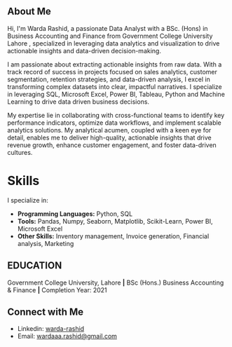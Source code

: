 ## About Me

Hi, I'm Warda Rashid, a passionate Data Analyst with a BSc. (Hons) in Business Accounting and Finance from Government College University Lahore , specialized in leveraging data analytics and visualization to drive actionable insights and data-driven decision-making.

I am passionate about extracting actionable insights from raw data. With a track record of success in projects focused on sales analytics, customer segmentation, retention strategies, and data-driven analysis, I excel in transforming complex datasets into clear, impactful narratives. I specialize in leveraging SQL, Microsoft Excel, Power BI, Tableau, Python and Machine Learning to drive data driven business decisions.

My expertise lie in collaborating with cross-functional teams to identify key performance indicators, optimize data workflows, and implement scalable analytics solutions. My analytical acumen, coupled with a keen eye for detail, enables me to deliver high-quality, actionable insights that drive revenue growth, enhance customer engagement, and foster data-driven cultures.

# Skills

I specialize in:

* **Programming Languages:** Python, SQL 
* **Tools:**  Pandas, Numpy, Seaborn, Matplotlib, Scikit-Learn, Power BI, Microsoft Excel
* **Other Skills:** Inventory management, Invoice generation, Financial analysis, Marketing


## EDUCATION
Government College University, Lahore **|** BSc (Hons.) Business Accounting & Finance **|** Completion Year: 2021

## Connect with Me
 - Linkedin: [warda-rashid](https://www.linkedin.com/in/wardahrashid/)
 - Email: wardaaa.rashid@gmail.com
